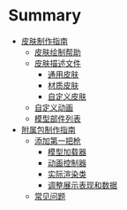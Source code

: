 # Summary

- [皮肤制作指南](./gunskin_guide.md)
  - [皮肤绘制帮助](./gunskin_guide/paint.md)
  - [皮肤描述文件](./gunskin_guide/description_file.md) 
    - [通用皮肤](./gunskin_guide/common_skin.md) 
    - [材质皮肤](./gunskin_guide/texture_skin.md) 
    - [自定义皮肤](./gunskin_guide/custom_skin.md) 
  - [自定义动画](./gunskin_guide/custom_animation.md) 
  - [模型部件列表](./gunskin_guide/model.md)
- [附属包制作指南](./addon_guide.md) 
  - [添加第一把枪](./addon_guide/add_gun.md) 
    - [模型加载器](./addon_guide/add_gun/model_loader.md) 
    - [动画控制器](./addon_guide/add_gun/animation_controller.md) 
    - [实际渲染类](./addon_guide/add_gun/animation_model.md) 
    - [调整展示表现和数据]()
  - [常见问题]()

